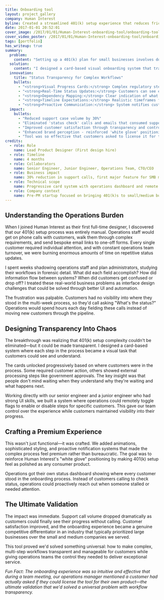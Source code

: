 ```yaml
---
title: Onboarding tool
layout: project_gallery
company: Human Interest
byline: Created a streamlined 401(k) setup experience that reduces friction and increases completion rates through research-driven design
date: 2017-01-01 20:52:01
cover_image: /2017/01/01/Human-Interest-onboarding-tool/onboarding-tool-simple.mp4
cover_video_poster: /2017/01/01/Human-Interest-onboarding-tool/onboarding-tool_poster.jpg
tags: [portfolio]
has_writeup: true
summary:
  problem:
    content: "Setting up a 401(k) plan for small businesses involves dozens of complex steps across weeks or months—employer documentation, employee eligibility rules, compliance requirements, payroll integration, and regulatory approvals. Customers were constantly calling to ask 'What's the status?' because they had no visibility into the multi-week process, overwhelming support teams with status inquiries."
  solution:
    content: "I designed a card-based visual onboarding system that transforms the complex 401(k) setup process into a clear, trackable journey. Each step becomes a visual card showing current status, next actions, and estimated timelines—even for steps requiring days of government processing."
  innovation:
    title: "Status Transparency for Complex Workflows"
    bullets:
      - "<strong>Visual Progress Cards:</strong> Complex regulatory steps broken into digestible, trackable components"
      - "<strong>Real-Time Status Updates:</strong> Customers can see exactly where their plan setup stands without calling support"
      - "<strong>Dependency Mapping:</strong> Clear indication of what's waiting on customer action vs. external processing"
      - "<strong>Timeline Expectations:</strong> Realistic timeframes for government approvals and regulatory requirements"
      - "<strong>Proactive Communication:</strong> System notifies customers when action is needed or when delays occur"
  impact:
    bullets:
      - "Reduced support case volume by 30%"
      - "Eliminated 'status check' calls and emails that consumed support team time"
      - "Improved customer satisfaction through transparency and control"
      - "Enhanced brand perception - reinforced 'white glove' positioning through superior experience"
      - "Tool was so effective that customers asked to license it for their own products"
credits:
  - role: Role
    name: Lead Product Designer (First design hire)
  - role: Timeline
    name: 4 months
  - role: Collaborators
    name: Senior Engineer, Junior Engineer, Operations Team, CTO/CEO
  - role: Business impact
    name: 30% reduction in support calls, first major feature for SMB market
  - role: Technical scope
    name: Progressive card system with operations dashboard and remote controls
  - role: Company context
    name: Pre-PM startup focused on bringing 401(k)s to small/medium businesses
---
```


## Understanding the Operations Burden

When I joined Human Interest as their first full-time designer, I discovered that our 401(k) setup process was entirely manual. Operations staff would get on phone calls with customers, walk them through complex requirements, and send bespoke email links to one-off forms. Every single customer required individual attention, and with constant operations team turnover, we were burning enormous amounts of time on repetitive status updates.

I spent weeks shadowing operations staff and plan administrators, studying their workflows in forensic detail. What did each field accomplish? How did information flow between systems? When did customers get confused or drop off? I treated these real-world business problems as interface design challenges that could be solved through better UI and automation.

The frustration was palpable. Customers had no visibility into where they stood in the multi-week process, so they'd call asking "What's the status?" Operations would spend hours each day fielding these calls instead of moving new customers through the pipeline.

## Designing Transparency Into Chaos

The breakthrough was realizing that 401(k) setup complexity couldn't be eliminated—but it could be made transparent. I designed a card-based system where each step in the process became a visual task that customers could see and understand.

The cards unlocked progressively based on where customers were in the process. Some required customer action, others showed external processing steps like government approvals. The key insight was that people don't mind waiting when they understand why they're waiting and what happens next.

Working directly with our senior engineer and a junior engineer who had strong UI skills, we built a system where operations could remotely toggle flags to enable or disable steps for specific customers. This gave our team control over the experience while customers maintained visibility into their progress.

## Crafting a Premium Experience

This wasn't just functional—it was crafted. We added animations, sophisticated styling, and proactive notification systems that made the complex process feel premium rather than bureaucratic. The goal was to reinforce Human Interest's "white glove" positioning by making 401(k) setup feel as polished as any consumer product.

Operations got their own status dashboard showing where every customer stood in the onboarding process. Instead of customers calling to check status, operations could proactively reach out when someone stalled or needed attention.

## The Ultimate Validation

The impact was immediate. Support call volume dropped dramatically as customers could finally see their progress without calling. Customer satisfaction improved, and the onboarding experience became a genuine competitive differentiator in an industry that typically prioritized large businesses over the small and medium companies we served.

This tool proved we'd solved something universal: how to make complex, multi-step workflows transparent and manageable for customers while giving operations teams the control they needed to deliver exceptional service.

_Fun Fact: The onboarding experience was so intuitive and effective that during a team meeting, our operations manager mentioned a customer had actually asked if they could license the tool for their own product—the ultimate validation that we'd solved a universal problem with workflow transparency._
